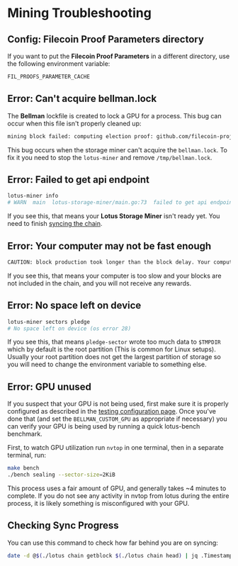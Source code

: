 # Mining Troubleshooting

## Config: Filecoin Proof Parameters directory

If you want to put the **Filecoin Proof Parameters** in a different directory, use the following environment variable:

```sh
FIL_PROOFS_PARAMETER_CACHE
```

## Error: Can't acquire bellman.lock

The **Bellman** lockfile is created to lock a GPU for a process. This bug can occur when this file isn't properly cleaned up:

```sh
mining block failed: computing election proof: github.com/filecoin-project/lotus/miner.(*Miner).mineOne
```

This bug occurs when the storage miner can't acquire the `bellman.lock`. To fix it you need to stop the `lotus-miner` and remove `/tmp/bellman.lock`.

## Error: Failed to get api endpoint

```sh
lotus-miner info
# WARN  main  lotus-storage-miner/main.go:73  failed to get api endpoint: (/Users/myrmidon/.lotusminer) %!w(*errors.errorString=&{API not running (no endpoint)}):
```

If you see this, that means your **Lotus Storage Miner** isn't ready yet. You need to finish [syncing the chain](https://docs.lotu.sh/en+join-testnet).

## Error: Your computer may not be fast enough

```sh
CAUTION: block production took longer than the block delay. Your computer may not be fast enough to keep up
```

If you see this, that means your computer is too slow and your blocks are not included in the chain, and you will not receive any rewards.

## Error: No space left on device

```sh
lotus-miner sectors pledge
# No space left on device (os error 28)
```

If you see this, that means `pledge-sector` wrote too much data to `$TMPDIR` which by default is the root partition (This is common for Linux setups). Usually your root partition does not get the largest partition of storage so you will need to change the environment variable to something else.

## Error: GPU unused

If you suspect that your GPU is not being used, first make sure it is properly configured as described in the [testing configuration page](hardware-mining.md). Once you've done that (and set the `BELLMAN_CUSTOM_GPU` as appropriate if necessary) you can verify your GPU is being used by running a quick lotus-bench benchmark.

First, to watch GPU utilization run `nvtop` in one terminal, then in a separate terminal, run:

```sh
make bench
./bench sealing --sector-size=2KiB
```

This process uses a fair amount of GPU, and generally takes ~4 minutes to complete. If you do not see any activity in nvtop from lotus during the entire process, it is likely something is misconfigured with your GPU.

## Checking Sync Progress

You can use this command to check how far behind you are on syncing:

```sh
date -d @$(./lotus chain getblock $(./lotus chain head) | jq .Timestamp)
```
